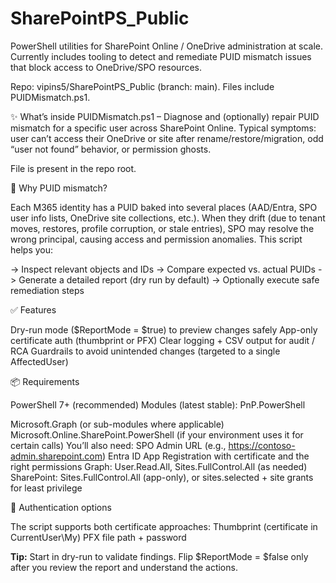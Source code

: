# SharePointPS_Public

PowerShell utilities for SharePoint Online / OneDrive administration at scale.
Currently includes tooling to detect and remediate PUID mismatch issues that block access to OneDrive/SPO resources.

Repo: vipins5/SharePointPS_Public (branch: main). Files include PUIDMismatch.ps1. 

✨ What’s inside
PUIDMismatch.ps1 – Diagnose and (optionally) repair PUID mismatch for a specific user across SharePoint Online.
Typical symptoms: user can’t access their OneDrive or site after rename/restore/migration, odd “user not found” behavior, or permission ghosts.

File is present in the repo root. 

🧩 Why PUID mismatch?

Each M365 identity has a PUID baked into several places (AAD/Entra, SPO user info lists, OneDrive site collections, etc.).
When they drift (due to tenant moves, restores, profile corruption, or stale entries), SPO may resolve the wrong principal, causing access and permission anomalies. This script helps you:

-> Inspect relevant objects and IDs
-> Compare expected vs. actual PUIDs
-> Generate a detailed report (dry run by default)
-> Optionally execute safe remediation steps

✅ Features

Dry-run mode ($ReportMode = $true) to preview changes safely
App-only certificate auth (thumbprint or PFX)
Clear logging + CSV output for audit / RCA
Guardrails to avoid unintended changes (targeted to a single AffectedUser)

📦 Requirements

PowerShell 7+ (recommended)
Modules (latest stable):
PnP.PowerShell

Microsoft.Graph (or sub-modules where applicable)
Microsoft.Online.SharePoint.PowerShell (if your environment uses it for certain calls)
You’ll also need:
SPO Admin URL (e.g., https://contoso-admin.sharepoint.com)
Entra ID App Registration with certificate and the right permissions
Graph: User.Read.All, Sites.FullControl.All (as needed)
SharePoint: Sites.FullControl.All (app-only), or sites.selected + site grants for least privilege

🔐 Authentication options

The script supports both certificate approaches:
Thumbprint (certificate in CurrentUser\My)
PFX file path + password

**Tip:** Start in dry-run to validate findings. Flip $ReportMode = $false only after you review the report and understand the actions.

